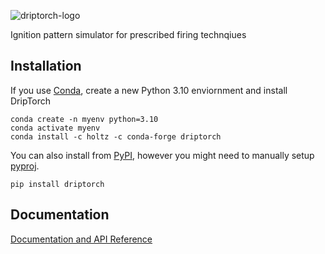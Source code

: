 ![driptorch-logo](https://storage.googleapis.com/holtz-driptorch/gh-repo/img/logo.png)

Ignition pattern simulator for prescribed firing technqiues

## Installation

If you use [Conda](https://anaconda.org/Holtz/driptorch), create a new Python 3.10 enviornment and install DripTorch
```
conda create -n myenv python=3.10
conda activate myenv
conda install -c holtz -c conda-forge driptorch
```

You can also install from [PyPI](https://pypi.org/project/driptorch/), however you might need to manually setup [pyproj](https://pyproj4.github.io/pyproj/stable/installation.html).

```
pip install driptorch
```

## Documentation

[Documentation and API Reference](https://teamholtz.github.io/DripTorch/)
